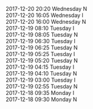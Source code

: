 2017-12-20 20:20 Wednesday  N  
2017-12-20 16:05 Wednesday  I  
2017-12-20 16:00 Wednesday  N  
2017-12-19 08:10 Tuesday  I  
2017-12-19 08:05 Tuesday  N  
2017-12-19 06:30 Tuesday  I  
2017-12-19 06:25 Tuesday  N  
2017-12-19 05:25 Tuesday  I  
2017-12-19 05:20 Tuesday  N  
2017-12-19 04:15 Tuesday  I  
2017-12-19 04:10 Tuesday  N  
2017-12-19 03:00 Tuesday  I  
2017-12-19 02:55 Tuesday  N  
2017-12-18 09:35 Monday  I  
2017-12-18 09:30 Monday  N  
